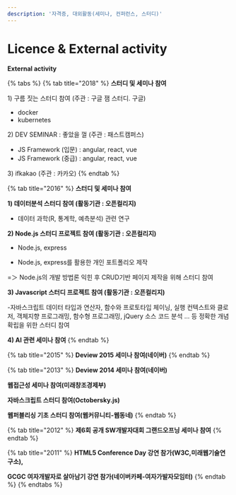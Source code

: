 ```yaml
---
description: '자격증, 대외활동(세미나, 컨퍼런스, 스터디)'
---
```


# Licence & External activity

**External activity**

{% tabs %}
{% tab title="2018" %}
**스터디 및 세미나 참여**

1\) 구름 짓는 스터디 참여 \(주관 : 구글 잼 스터디. 구글\)

* docker 
* kubernetes

2\) DEV SEMINAR : 좋았을 껄 \(주관 : 패스트캠퍼스\)

* JS Framework \(입문\) : angular, react, vue
* JS Framework \(중급\) : angular, react, vue       

3\) ifkakao \(주관 : 카카오\)
{% endtab %}

{% tab title="2016" %}
**스터디 및 세미나 참여**

**1\) 데이터분석 스터디 참여 \(활동기관 : 오픈컬리지\)**

- 데이터 과학\(R, 통계학, 예측분석\) 관련 연구

**2\) Node.js 스터디 프로젝트 참여  \(활동기관 : 오픈컬리지\)**

- Node.js, express

- Node.js, express를 활용한 개인 포트폴리오 제작

=＞ Node.js의 개발 방법론 익힌 후 CRUD기반 페이지 제작을 위해 스터디 참여

**3\) Javascript 스터디 프로젝트 참여  \(활동기관 : 오픈컬리지\)**

-자바스크립트 데이터 타입과 연산자, 함수와 프로토타입 체이닝, 실행 컨텍스트와 클로저, 객체지향 프로그래밍, 함수형 프로그래밍, jQuery 소스 코드 분석 ... 등 정확한 개념 확립을 위한 스터디 참여

**4\) AI 관련 세미나 참여**
{% endtab %}

{% tab title="2015" %}
**Deview 2015 세미나 참여\(네이버\)**
{% endtab %}

{% tab title="2013" %}
**Deview 2014 세미나 참여\(네이버\)**

**웹접근성 세미나 참여\(미래창조경제부\)**

**자바스크립트 스터디 참여\(Octobersky.js\)**

**웹퍼블리싱 기초 스터디 참여\(웹커뮤니티-웹동네\)**
{% endtab %}

{% tab title="2012" %}
**제6회 공개 SW개발자대회 그랜드오프닝 세미나 참여**
{% endtab %}

{% tab title="2011" %}
**HTML5 Conference Day 강연 참가\(W3C,미래웹기술연구소\),** 

**GCGC 여자개발자로 살아남기 강연 참가\(네이버카페-여자가발자모임터\)**
{% endtab %}
{% endtabs %}



